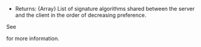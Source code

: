 <!-- YAML
added: v12.11.0
-->

* Returns: {Array} List of signature algorithms shared between the server and
the client in the order of decreasing preference.

See

for more information.


